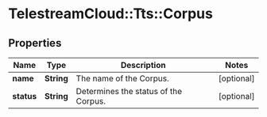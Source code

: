 # TelestreamCloud::Tts::Corpus

## Properties
Name | Type | Description | Notes
------------ | ------------- | ------------- | -------------
**name** | **String** | The name of the Corpus. | [optional] 
**status** | **String** | Determines the status of the Corpus. | [optional] 



